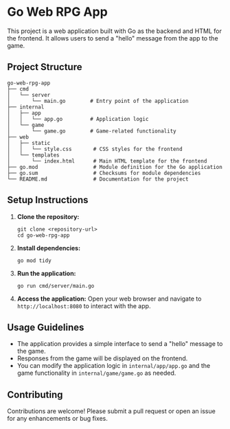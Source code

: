 # Go Web RPG App

This project is a web application built with Go as the backend and HTML for the frontend. It allows users to send a "hello" message from the app to the game.

## Project Structure

```
go-web-rpg-app
├── cmd
│   └── server
│       └── main.go        # Entry point of the application
├── internal
│   ├── app
│   │   └── app.go         # Application logic
│   └── game
│       └── game.go        # Game-related functionality
├── web
│   ├── static
│   │   └── style.css       # CSS styles for the frontend
│   └── templates
│       └── index.html      # Main HTML template for the frontend
├── go.mod                  # Module definition for the Go application
├── go.sum                  # Checksums for module dependencies
└── README.md               # Documentation for the project
```

## Setup Instructions

1. **Clone the repository:**
   ```
   git clone <repository-url>
   cd go-web-rpg-app
   ```

2. **Install dependencies:**
   ```
   go mod tidy
   ```

3. **Run the application:**
   ```
   go run cmd/server/main.go
   ```

4. **Access the application:**
   Open your web browser and navigate to `http://localhost:8080` to interact with the app.

## Usage Guidelines

- The application provides a simple interface to send a "hello" message to the game.
- Responses from the game will be displayed on the frontend.
- You can modify the application logic in `internal/app/app.go` and the game functionality in `internal/game/game.go` as needed.

## Contributing

Contributions are welcome! Please submit a pull request or open an issue for any enhancements or bug fixes.